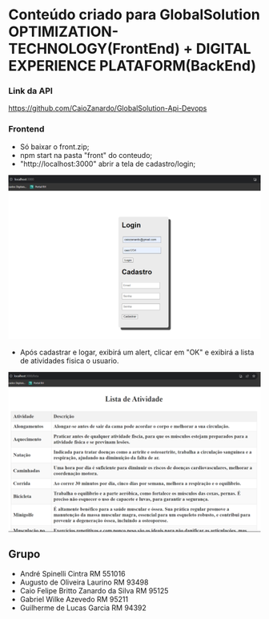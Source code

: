 # Conteúdo criado para GlobalSolution OPTIMIZATION-TECHNOLOGY(FrontEnd) + DIGITAL EXPERIENCE PLATAFORM(BackEnd)

### Link da API

https://github.com/CaioZanardo/GlobalSolution-Api-Devops

### Frontend

- Só baixar o front.zip;
- npm start na pasta "front" do conteudo;
- "http://localhost:3000" abrir a tela de cadastro/login;
  
![PRINT!](login.png)

- Após cadastrar e logar, exibirá um alert, clicar em "OK" e exibirá a lista de atividades fisica o usuario.
  
![PRINT!](lista.png)

## Grupo

- André Spinelli Cintra RM 551016
- Augusto de Oliveira Laurino RM 93498
- Caio Felipe Britto Zanardo da Silva RM 95125
- Gabriel Wilke Azevedo RM 95211
- Guilherme de Lucas Garcia RM 94392
